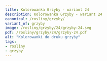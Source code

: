 ```yaml
---
title: Kolorowanka Grzyby - wariant 24
description: Kolorowanka Grzyby - wariant 24
canonical: /rosliny/grzyby/
variant_of: grzyby
image: /rosliny/grzyby/24/grzyby-24.svg
pdf: /rosliny/grzyby/24/grzyby-24.pdf
alt: "Kolorowanki do druku grzyby"
tags:
- rosliny
- grzyby
---
```

